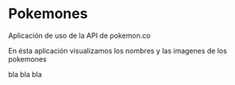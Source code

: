 # Pokemones
Aplicación de uso de la API de pokemon.co

En ésta aplicación visualizamos los nombres y las imagenes de los pokemones

bla 
bla 
bla 

